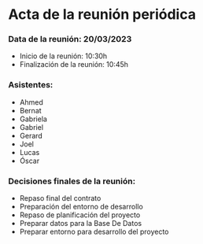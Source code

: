 # Acta de la reunión periódica

### Data de la reunión: 20/03/2023 
- Inicio de la reunión: 10:30h 
- Finalización de la reunión: 10:45h 

### Asistentes:
- Ahmed
- Bernat
- Gabriela
- Gabriel
- Gerard
- Joel
- Lucas
- Óscar

### Decisiones finales de la reunión:
- Repaso final del contrato
- Preparación del entorno de desarrollo 
- Repaso de planificación del proyecto
- Preparar datos para la Base De Datos 
- Preparar entorno para desarrollo del proyecto
